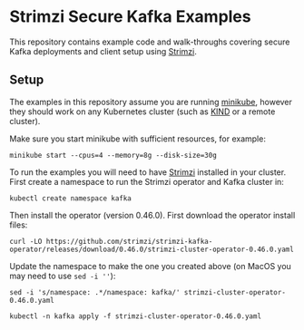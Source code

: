 # Strimzi Secure Kafka Examples

This repository contains example code and walk-throughs covering secure Kafka deployments and client setup using [Strimzi](https://strimzi.io/).

## Setup

The examples in this repository assume you are running [minikube](https://minikube.sigs.k8s.io/docs/), however they should work on any Kubernetes cluster (such as [KIND](https://kind.sigs.k8s.io/) or a remote cluster).

Make sure you start minikube with sufficient resources, for example:
```shell
minikube start --cpus=4 --memory=8g --disk-size=30g
```
To run the examples you will need to have [Strimzi](https://strimzi.io/) installed in your cluster.
First create a namespace to run the Strimzi operator and Kafka cluster in:
```shell
kubectl create namespace kafka
```
Then install the operator (version 0.46.0). First download the operator install files:
```shell
curl -LO https://github.com/strimzi/strimzi-kafka-operator/releases/download/0.46.0/strimzi-cluster-operator-0.46.0.yaml
```
Update the namespace to make the one you created above (on MacOS you may need to use `sed -i ''`):
```shell
sed -i 's/namespace: .*/namespace: kafka/' strimzi-cluster-operator-0.46.0.yaml
```
```shell
kubectl -n kafka apply -f strimzi-cluster-operator-0.46.0.yaml
```
